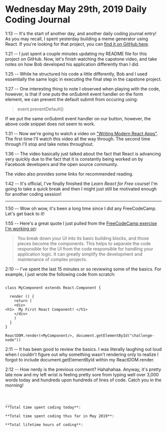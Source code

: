 # Wednesday May 29th, 2019 Daily Coding Journal

1:13 -- It's the start of another day, and another daily coding journal entry! As you may recall, I spent yesterday building a meme generator using React. If you're looking for that project, you can [find it on GitHub here](https://github.com/camchardukian/ReactProjects/tree/master/meme-generator).

1:21 -- I just spent a couple minutes updating my README file for this project on GitHub. Now, let's finish watching the capstone video, and take notes on how Bob developed his application differently than I did.

1:25 -- While he structured his code a little differently, Bob and I used essentially the same logic in executing the final step in the capstone project.

1:27 -- One interesting thing to note I observed when playing with the code, however, is that if one puts the onSubmit event handler on the form element, we can prevent the default submit from occuring using:

> event.preventDefault()

If we put the same onSubmit event handler on our button, however, the above code snippet does not seem to work.

1:31 -- Now we're going to watch a video on ["Writing Modern React Apps"](https://scrimba.com/p/p7P5Hd/cvDkySN). The first time I'll watch this video all the way through. The second time through I'll stop and take notes throughout.

1:36 -- The video basically just talked about the fact that React is advancing very quickly due to the fact that it is constantly being worked on by Facebook developers and the open source community.

The video also provides some links for recommended reading.

1:42 -- It's official, I've finally finished the *Learn React for Free* course!
I'm going to take a quick break and then I might just still be motivated enough for another coding session!
___
1:50 -- Wow oh wow, it's been a long time since I did any FreeCodeCamp. Let's get back to it!

1:55 -- Here's a great quote I just pulled from the [FreeCodeCamp exercise I'm working on](https://learn.freecodecamp.org/front-end-libraries/react/use-react-to-render-nested-components):
> You break down your UI into its basic building blocks, and those pieces become the components. This helps to separate the code responsible for the UI from the code responsible for handling your application logic. It can greatly simplify the development and maintenance of complex projects.

2:10 -- I've spent the last 15 minutes or so reviewing some of the basics. For example, I just wrote the following code from scratch:
```

class MyComponent extends React.Component {

  render () {
    return (
    <div>
<h1>  My First React Component! </h1>
    </div>
    )
  }
}

ReactDOM.render(<MyComponent/>, document.getElementById("challenge-node"))
```
2:11 -- It has been good to review the basics. I was literally laughing out loud when I couldn't figure out why something wasn't rendering only to realize I forgot to include document.getElementById within my ReactDOM.render.

2:12 -- How nerdy is the previous comment? Hahahahaa. Anyway, it's pretty late now and my left wrist is feeling pretty sore from typing well over 3,000 words today and hundreds upon hundreds of lines of code. Catch you in the morning!
```


___
**Total time spent coding today**: 

**Total time spent coding thus far in May 2019**: 

**Total lifetime hours of coding**: 

